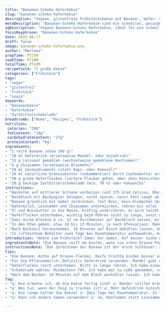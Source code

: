 ```yaml
---
title: "Bananen-Schoko Haferkekse"
slug: "bananen-schoko-haferkekse"
description: "Vegane, glutenfreie Frühstückskekse auf Banane-, Hafer- und Samenbasis mit dunkler Schokolade. Kein Ei, keine Milch, kein Gluten. Eignet sich als schneller Snack oder zum Kaffee."
metaDescription: "Bananen-Schoko Haferkekse sind ein schneller, gesunder Snack. Vegan, glutenfrei, leicht zuzubereiten und voller Geschmack."
ogDescription: "Vegane Bananen-Schoko Haferkekse, ideal für ein schnelles Frühstück oder als Snack. Glutenfrei und voller gesunder Zutaten."
focusKeyphrase: "Bananen-Schoko Haferkekse"
date: 2025-08-17
draft: false
image: bananen-schoko-haferkekse.png
author: "Marlena"
prepTime: PT25M
cookTime: PT18M
totalTime: PT43M
recipeYield: "2 große Kekse"
categories: ["Frühstück"]
tags:
- "vegan"
- "glutenfrei"
- "frühstück"
- "snack"
keywords:
- "Bananenkekse"
- "Haferkekse"
- "Zartbitterschokolade"
breadcrumb: ["Home", "Recipes", "Frühstück"]
nutrition: 
 calories: "290"
 fatContent: "18g"
 carbohydrateContent: "27g"
 proteinContent: "6g"
ingredients:
- "1 reife Banane (etwa 100 g)"
- "20 ml Haferdrink (ersatzweise Mandel- oder Sojadrink)"
- "15 g Leinsaat gemahlen (wechselweise gemahlene Hanfsamen)"
- "6 g Chiasamen (ersatzweise Blaumohn)"
- "20 ml Sonnenblumenöl (statt Raps- oder Kokosöl)"
- "20 ml natürliche Erdnussbutter (unkommentiert durch Cashewbutter ersetzbar)"
- "50 g grobe Haferflocken (zartere Flocken gehen, aber dann Konsistenz checken)"
- "20 g hackige Zartbitterschokolade (min. 70 %) oder Kakaonibs"
instructions:
- "Backofen auf mittlerer Schiene vorheizen rund 175 Grad Celsius, Ober- und Unterhitze besser für gleichmäßige Bräune."
- "Backblech mit Backpapier belegen, nicht sparen, sonst Fett saugt ab und Kekse kleben."
- "Banane gründlich mit Gabel zerdrücken, fast Brei, kein Klümpchen übriglassen für bessere Bindung."
- "Hafermilch, Leinsamen und Chiasamen untermischen, rühren bis alles feucht, dann fünf Minuten quellen lassen. Achtung nicht übersprudeln lassen, sonst flüssig."
- "Öl und Nussbutter in die Masse, kräftig unterrühren, es wird leicht klebrig, aber nicht zu nass. Zu trocken? Etwas mehr Pflanzenmilch, zu feucht mehr Haferflocken."
- "Haferflocken unterheben, wichtig beim Rühren nicht zu lange, sonst werden sie matschig, lieber kurz und kräftig."
- "Zwei dicke Kleckse à ca. 12 cm Durchmesser auf Backblech setzen, mit groben Schokostückchen bestreuen, leicht andrücken, sonst fallen sie runter beim Backen."
- "In den Ofen geben, etwa 18 bis 23 Minuten, je nach Ofenvarianz. Ränder zeigen leichte Bräune, Oberfläche fest, aber innen soll der Keks noch weich sein, nicht durchgebacken wie Keksplätzchen."
- "Nach Backzeit herausnehmen, 10 Minuten auf Blech abkühlen lassen, dann vorsichtig auf Kuchengitter legen. Warme Kekse noch leicht zerbrechlich."
- "In luftdichtem Behälter zwei Tage bei Raumtemperatur aufbewahren, besser nicht länger, sonst Feuchtigkeit zieht rein."
introduction: "Kekse zum Frühstück? Immer her damit. Auf meiner Suche nach einem schnellen, gesunden Snack ohne tierische Produkte landete ich bei diesem kleine Bruder der klassischen Haferkekse. Bananen in Kombination mit Haferflocken und Samen geben nicht nur gute Süße, sondern auch eine natürliche Bindung ohne Ei. Dunkle Schokolade hilft gegen das Morgentief und sorgt für Aroma. Ich habe gelernt, dass die Qualität der Banane den Unterschied macht, genauso wie das Timing beim Backen – zu kurz, matschig, zu lang, trocken. Samen sorgen für den nötigen Crunch und gesunde Fette. Keine Geheimnisse, nur viel Praxis, die mich lehrt, auf Rissbildung und Bräunung zu achten. Ersatzprodukte? Nussbutter gut austauschbar, hier ist Experimentieren angesagt. Und nie vergessen: Wer zu viel Schokolade nimmt, riskiert Zu-schokoladigkeit – Warnung aus eigener Erfahrung."
ingredientsNote: "Die Banane reift am besten, wenn sie schon braune Punkte trägt. Das macht sie süßer und bindet besser. Haferdrinks können variieren, Mandel oder Soja machen das Gebäck etwas aromatischer, Reisdrink zu dünnflüssig. Leinsamen geben Feuchtigkeit und, wenn gemahlen, binden fast wie Ei. Chiasamen bilden eine gelatinöse Hülle, sind für Struktur wichtig. Sonnenblumenöl hat neutralen Geschmack; Kokosöl würde das Ganze fest werden lassen, bei Hitze aufgerührt werden muss. Nussbutter bringt Fett und Geschmack mit, ungezwungenes Austauschen zwischen Erdnuss- und Cashewbutter erlaubt. Große Haferflocken bringen Biss, feine eher Bindung. Dunkle Schokolade minimal 70 Prozent, um zu süßes Aroma mit etwas Bitterkeit zu kombinieren. Kakaonibs sind spannend, knusprig und bitterer noch."
instructionsNote: "Das Zerdrücken der Banane ist der erste Schlüssel: Zu grob, dann ungleichmäßige Feuchtigkeit. Das Quellen der Samen dauert, aber nicht zu lang, sonst gerinnt die Masse oder wird zu flüssig. Fett und Nussbutter nicht zu früh dazu, sonst schwierige Textur zum Unterrühren. Teig ähnelt eher einem dicken Brei, kein fester Keksteig–ist so gewollt. Backzeit monitoren lässt sich am besten an der Bräunung der Ränder und dem Klopftest auf der Oberfläche. Man kann mit einem Zahnstocher vorsichtig testen, sollte aber sich noch ein Hauch Feuchtigkeit anfühlen. Abkühlen auf dem Blech festigt das Ganze. Warme Kekse noch brüchig, aus Erfahrung nach 10 Minuten Umsetzen auf Gitter. Bewahren in verschlossenem Glas, normale Plastiktüte führt schnell zu Schwitzen. Tipp für den Notfall: Mehr Samen und weniger Öl bei zu flüssigem Teig, mehr Nussbutter bei trocker Konsistenz. Nie Backpulver benutzen, sonst Aufgehen und brüchige Konsistenz."
tips:
- "Die Banane: Achte auf braune Flecken. Reife Früchte binden besser und sind süßer. Ich habe einmal zu grüne benutzt, Resultat? Teig war matschig."
- "Für die Pflanzenmilch: Definitiv Haferdrink verwenden. Mandel gibt eine feine Note. Ich habe Sojadrink zuletzt ausprobiert, nicht so intensiv im Geschmack."
- "Haferflocken rasch unterheben. Nicht zu lange rühren. Ich habe einmal alles zu matschig gemacht, also besser schnell und kräftig, das gibt den richtigen Biss."
- "Schokolade wählen: Mindestens 70%. Ich habe mal zu süße genommen, schokoladig war's, aber nicht gut. Mit Zartbitter, balanciert es schön."
- "Nach dem Backen: 10 Minuten auf dem Blech auskühlen lassen. Ich habe sie gleich umgesetzt, waren ganz zerbrechlich. Warten lohnt sich."
faq:
- "q: Wie erkenne ich, ob die Kekse fertig sind? a: Ränder sollten bräunlich sein. Klopfen auf Oberfläche bleibt leicht weich. Am besten eine Musterprobe."
- "q: Was tun, wenn der Teig zu trocken ist? a: Mehr Haferdrink hinzufügen. Wenn zu flüssig, mehr Haferflocken rein. Substitute immer eine Option."
- "q: Wie lange halten die Kekse? a: Zwei Tage bei Raumtemperatur. In luftdichtem Behälter aufbewahren. Kein Kühlschrank nötig, Feuchtigkeit schadet."
- "q: Kann ich andere Samen verwenden? a: Ja, Hanfsamen statt Leinsamen vielleicht, Chiasamen wichtig. Immer für Struktur schauen."

---
```

